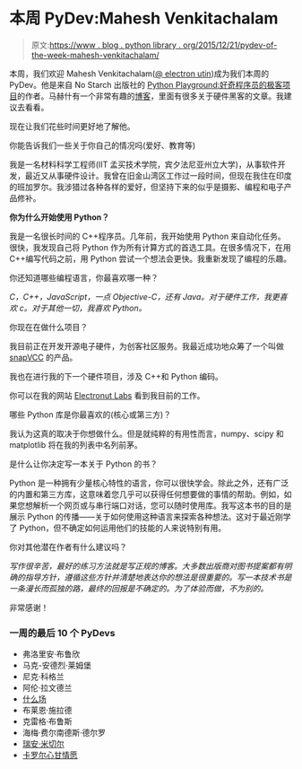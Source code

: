 # 本周 PyDev:Mahesh Venkitachalam

> 原文:[https://www . blog . python library . org/2015/12/21/pydev-of-the-week-mahesh-venkitachalam/](https://www.blog.pythonlibrary.org/2015/12/21/pydev-of-the-week-mahesh-venkitachalam/)

本周，我们欢迎 Mahesh Venkitachalam([@ electron utin](https://twitter.com/electronutIN))成为我们本周的 PyDev。他是来自 No Starch 出版社的 [Python Playground:好奇程序员的极客项目](http://www.amazon.com/gp/product/1593276044/ref=as_li_tl?ie=UTF8&camp=1789&creative=390957&creativeASIN=1593276044&linkCode=as2&tag=thmovsthpy-20&linkId=P524NMZUJHL76XRP)的作者。马赫什有一个非常有趣的[博客](http://electronut.in/)，里面有很多关于硬件黑客的文章。我建议去看看。

现在让我们花些时间更好地了解他。

你能告诉我们一些关于你自己的情况吗(爱好、教育等)

我是一名材料科学工程师(IIT 孟买技术学院，宾夕法尼亚州立大学)，从事软件开发，最近又从事硬件设计。我曾在旧金山湾区工作过一段时间，但现在我住在印度的班加罗尔。我涉猎过各种各样的爱好，但坚持下来的似乎是摄影、编程和电子产品修补。

**你为什么开始使用 Python？**

我是一名很长时间的 C++程序员。几年前，我开始使用 Python 来自动化任务。很快，我发现自己将 Python 作为所有计算方式的首选工具。在很多情况下，在用 C++编写代码之前，用 Python 尝试一个想法会更快。我重新发现了编程的乐趣。

你还知道哪些编程语言，你最喜欢哪一种？

*C，C++，JavaScript，一点 Objective-C，还有 Java。对于硬件工作，我更喜欢 c。对于其他一切，我喜欢 Python。*

你现在在做什么项目？

我目前正在开发开源电子硬件，为创客社区服务。我最近成功地众筹了一个叫做 [snapVCC](https://www.crowdsupply.com/electronut/snapvcc/) 的产品。

我也在进行我的下一个硬件项目，涉及 C++和 Python 编码。

你可以在我的网站 [Electronut Labs](http://electronut.in/) 看到我目前的工作。

哪些 Python 库是你最喜欢的(核心或第三方)？

我认为这真的取决于你想做什么。但是就纯粹的有用性而言，numpy、scipy 和 matplotlib 将在我的列表中名列前茅。

是什么让你决定写一本关于 Python 的书？

Python 是一种拥有少量核心特性的语言，你可以很快学会。除此之外，还有广泛的内置和第三方库，这意味着您几乎可以获得任何想要做的事情的帮助。例如，如果您想解析一个网页或与串行端口对话，您可以随时使用库。我写这本书的目的是展示 Python 的传播——关于如何使用这种语言来探索各种想法。这对于最近刚学了 Python，但不确定如何运用他们的技能的人来说特别有用。

你对其他潜在作者有什么建议吗？

*写作很辛苦，最好的练习方法就是写正规的博客。大多数出版商对图书提案都有明确的指导方针，遵循这些方针并清楚地表达你的想法是很重要的。写一本技术书是一条漫长而孤独的路，最终的回报是不确定的。为了体验而做，不为别的。*

非常感谢！

### 一周的最后 10 个 PyDevs

*   弗洛里安·布鲁欣
*   马克-安德烈·莱姆堡
*   尼克·科格兰
*   阿伦·拉文德兰
*   [什么场](https://www.blog.pythonlibrary.org/2015/11/16/pydev-of-the-week-amit-saha/)
*   布莱恩·施拉德
*   克雷格·布鲁斯
*   海梅·费尔南德斯·德尔罗
*   [瑞安·米切尔](https://www.blog.pythonlibrary.org/2015/10/19/pydev-of-the-week-ryan-mitchell/)
*   [卡罗尔心甘情愿](https://www.blog.pythonlibrary.org/2015/10/12/pydev-of-the-week-carol-willing/)